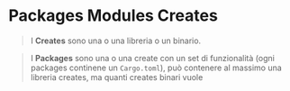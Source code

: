 # Packages Modules Creates

> I **Creates** sono una o una libreria o un binario. 

> I **Packages** sono una o una create con un set di funzionalità (ogni packages continene un `Cargo.toml`), può contenere al massimo una libreria creates, ma quanti creates binari vuole

